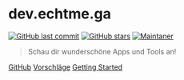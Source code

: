# dev.echtme.ga 

[![GitHub last commit](https://img.shields.io/github/last-commit/echtme-ga/dev.svg?style=flat)]()
[![GitHub stars](https://img.shields.io/github/stars/echtme-ga/dev.svg?style=social&label=Stars&style=plastic)]()
[![Maintaner](https://img.shields.io/badge/maintainer-FlipTip-blue)](http://github.com/fliptip)
> Schau dir wunderschöne Apps und Tools an!

[GitHub](https://github.com/gitpages/docs/)
[Vorschläge](https://matrix.to/#/#vorschlaege:matrix.org)
[Getting Started](#echtmega)
